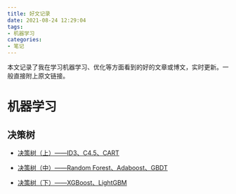 ```yaml
---
title: 好文记录
date: 2021-08-24 12:29:04
tags:
- 机器学习
categories:
- 笔记
---
```


本文记录了我在学习机器学习、优化等方面看到的好的文章或博文，实时更新。一般直接附上原文链接。

# 机器学习

## 决策树

- [决策树（上）——ID3、C4.5、CART](https://zhuanlan.zhihu.com/p/85731206)

- [决策树（中）——Random Forest、Adaboost、GBDT](https://zhuanlan.zhihu.com/p/86263786)

- [决策树（下）——XGBoost、LightGBM](https://zhuanlan.zhihu.com/p/87885678)